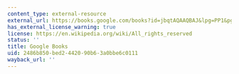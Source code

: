 ```yaml
---
content_type: external-resource
external_url: https://books.google.com/books?id=jbqtAQAAQBAJ&lpg=PP1&pg=PR13#v=onepage&q&f=false
has_external_license_warning: true
license: https://en.wikipedia.org/wiki/All_rights_reserved
status: ''
title: Google Books
uid: 2486b850-bed2-4420-90b6-3a0bbe6c0111
wayback_url: ''
---
```

